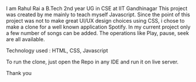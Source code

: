 I am Rahul Rai a B.Tech 2nd year UG in CSE at IIT Gandhinagar
This project was created by me mainly to teach myself Javascript. Since the point of this project was not to make great UI/UX design choices using CSS, i chose to make a 
clone for a well known application Spotify. In my current project only a few number of songs can be added. The operations like Play, pause, seek are all available.

Technology used : HTML, CSS, Javascript


  To run the clone, just open the Repo in any IDE and run it on live server.

Thank you
